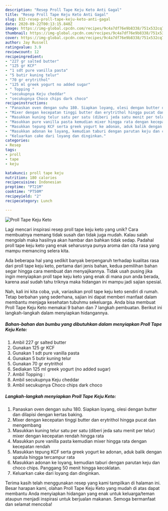 ```yaml
---
description: "Resep Proll Tape Keju Keto Anti Gagal"
title: "Resep Proll Tape Keju Keto Anti Gagal"
slug: 832-resep-proll-tape-keju-keto-anti-gagal
date: 2020-09-22T00:13:15.840Z
image: https://img-global.cpcdn.com/recipes/9c4a7df76e9b8338/751x532cq70/proll-tape-keju-keto-foto-resep-utama.jpg
thumbnail: https://img-global.cpcdn.com/recipes/9c4a7df76e9b8338/751x532cq70/proll-tape-keju-keto-foto-resep-utama.jpg
cover: https://img-global.cpcdn.com/recipes/9c4a7df76e9b8338/751x532cq70/proll-tape-keju-keto-foto-resep-utama.jpg
author: Jay Russell
ratingvalue: 3.9
reviewcount: 12
recipeingredient:
- "227 gr salted butter"
- "125 gr KCF"
- "1 sdt pure vanilla pasta"
- "5 butir kuning telur"
- "70 gr erytrithol"
- "125 ml greek yogurt no added sugar"
- " Topping "
- "secukupnya Keju cheddar"
- "secukupnya Choco chips dark choco"
recipeinstructions:
- "Panaskan oven dengan suhu 180. Siapkan loyang, olesi dengan butter dan dilapisi dengan kertas baking."
- "Mixer dengan kecepatan tinggi butter dan erytrithol hingga pucat dan mengembang"
- "Masukkan kuning telur satu per satu (diberi jeda satu menit per telur) mixer dengan kecepatan rendah hingga rata"
- "Masukkan pure vanilla pasta kemudian mixer hingga rata dengan kecepatan rendah"
- "Masukkan tepung KCF serta greek yogurt ke adonan, aduk balik dengan spatula hingga tercampur rata"
- "Masukkan adonan ke loyang, kemudian taburi dengan parutan keju dan choco chips. Panggang 50 menit hingga kecoklatan."
- "Keluarkan cake dari loyang dan dinginkan."
categories:
- Resep
tags:
- proll
- tape
- keju

katakunci: proll tape keju 
nutrition: 180 calories
recipecuisine: Indonesian
preptime: "PT21M"
cooktime: "PT50M"
recipeyield: "2"
recipecategory: Lunch

---
```



![Proll Tape Keju Keto](https://img-global.cpcdn.com/recipes/9c4a7df76e9b8338/751x532cq70/proll-tape-keju-keto-foto-resep-utama.jpg)

Lagi mencari inspirasi resep proll tape keju keto yang unik? Cara membuatnya memang tidak susah dan tidak juga mudah. Kalau salah mengolah maka hasilnya akan hambar dan bahkan tidak sedap. Padahal proll tape keju keto yang enak seharusnya punya aroma dan cita rasa yang mampu memancing selera kita.



Ada beberapa hal yang sedikit banyak berpengaruh terhadap kualitas rasa dari proll tape keju keto, pertama dari jenis bahan, kedua pemilihan bahan segar hingga cara membuat dan menyajikannya. Tidak usah pusing jika ingin menyiapkan proll tape keju keto yang enak di mana pun anda berada, karena asal sudah tahu triknya maka hidangan ini mampu jadi sajian spesial.


Nah, kali ini kita coba, yuk, variasikan proll tape keju keto sendiri di rumah. Tetap berbahan yang sederhana, sajian ini dapat memberi manfaat dalam membantu menjaga kesehatan tubuhmu sekeluarga. Anda bisa membuat Proll Tape Keju Keto memakai 9 bahan dan 7 langkah pembuatan. Berikut ini langkah-langkah dalam menyiapkan hidangannya.

<!--inarticleads1-->

##### Bahan-bahan dan bumbu yang dibutuhkan dalam menyiapkan Proll Tape Keju Keto:

1. Ambil 227 gr salted butter
1. Gunakan 125 gr KCF
1. Gunakan 1 sdt pure vanilla pasta
1. Gunakan 5 butir kuning telur
1. Gunakan 70 gr erytrithol
1. Sediakan 125 ml greek yogurt (no added sugar)
1. Ambil  Topping :
1. Ambil secukupnya Keju cheddar
1. Ambil secukupnya Choco chips dark choco




<!--inarticleads2-->

##### Langkah-langkah menyiapkan Proll Tape Keju Keto:

1. Panaskan oven dengan suhu 180. Siapkan loyang, olesi dengan butter dan dilapisi dengan kertas baking.
1. Mixer dengan kecepatan tinggi butter dan erytrithol hingga pucat dan mengembang
1. Masukkan kuning telur satu per satu (diberi jeda satu menit per telur) mixer dengan kecepatan rendah hingga rata
1. Masukkan pure vanilla pasta kemudian mixer hingga rata dengan kecepatan rendah
1. Masukkan tepung KCF serta greek yogurt ke adonan, aduk balik dengan spatula hingga tercampur rata
1. Masukkan adonan ke loyang, kemudian taburi dengan parutan keju dan choco chips. Panggang 50 menit hingga kecoklatan.
1. Keluarkan cake dari loyang dan dinginkan.




Terima kasih telah menggunakan resep yang kami tampilkan di halaman ini. Besar harapan kami, olahan Proll Tape Keju Keto yang mudah di atas dapat membantu Anda menyiapkan hidangan yang enak untuk keluarga/teman ataupun menjadi inspirasi untuk berjualan makanan. Semoga bermanfaat dan selamat mencoba!
